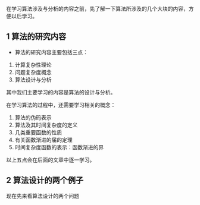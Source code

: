 在学习算法涉及与分析的内容之前，先了解一下算法所涉及的几个大块的内容，方便以后学习。



## 1 算法的研究内容

-  算法的研究内容主要包括三点：

1. 计算复杂性理论
2. 问题复杂度概念
3. 算法设计与分析



其中我们主要学习的内容是算法的设计与分析。



在学习算法的过程中，还需要学习相关的概念：

1. 算法的伪码表示
2. 算法及其时间复杂度的定义
3. 几类重要函数的性质
4. 有关函数渐进的届的定理
5. 时间复杂度函数的表示：函数渐进的界



以上五点会在后面的文章中逐一学习。

## 2 算法设计的两个例子



现在先来看算法设计的两个问题

